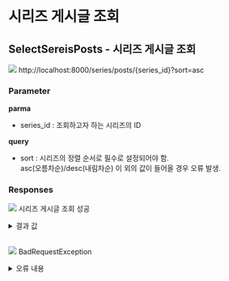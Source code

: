 # 시리즈 게시글 조회

## SelectSereisPosts - 시리즈 게시글 조회

<img src="https://img.shields.io/badge/GET-blue?style=plastic&logo=appveyor&logo=GET"/> http://localhost:8000/series/posts/{series_id}?sort=asc

### Parameter

**parma**

- series_id : 조회하고자 하는 시리즈의 ID

**query**

- sort : 시리즈의 정렬 순서로 필수로 설정되어야 함. <br> asc(오름차순)/desc(내림차순) 이 외의 값이 들어올 경우 오류 발생.

### Responses

<img src="https://img.shields.io/badge/200-519800?style=plastic&logo=appveyor&logo=200"/> 시리즈 게시글 조회 성공

<details>
<summary>결과 값</summary>
<div markdown="1">

```json
{
  "statusCode": 200,
  "series": [
    {
      "series_id": 9,
      "series_name": "시리즈 제목",
      "user_id": 3,
      "post_id": 258,
      "sort": 1,
      "thumbnail": "썸네일 url",
      "title": "게시글 제목1",
      "content": "게시글 내용1",
      "create_at": "2022-12-09T07:52:34.700Z",
      "is_owner": 0
    }
  ]
}
```

- series_id : 해당 시리즈의 ID
- series_name : 시리즈의 제목
- user_id : 시리즈를 생성한 사용자의 ID
- post_id : 게시글의 ID
- sort : 시리즈에 설정된 게시글의 정렬 순서
- thumbnail : 시리즈의 썸네일
- title : 게시글의 제목
- content : 게시글의 내용
- create_at : 게시글 작성일
- is_owner : 로그인한 사용자와 시리즈 작성자가 일치할 경우 1 / 일치하지 않으면 0

</div>
</details>

<br>

<img src="https://img.shields.io/badge/400-DB3A00?style=plastic&logo=appveyor&logo=400"/> BadRequestException

<details>

<summary>오류 내용</summary>

```json
{
  "statusCode": 400,
  "message": "...."
}
```

- query의 sort가 없거나, asc/desc 이 외의 값을 보냈을 경우

</details>
